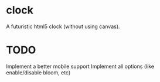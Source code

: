 # clock
A futuristic html5 clock (without using canvas).

# TODO
Implement a better mobile support
Implement all options (like enable/disable bloom, etc)
